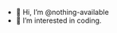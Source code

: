 - 👋 Hi, I’m @nothing-available
- 👀 I’m interested in coding.


<!---
nothing-available/nothing-available is a ✨ special ✨ repository because its `README.md` (this file) appears on your GitHub profile.
You can click the Preview link to take a look at your changes.
--->
